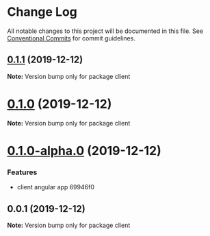 # Change Log

All notable changes to this project will be documented in this file.
See [Conventional Commits](https://conventionalcommits.org) for commit guidelines.

## [0.1.1](https://github.com/imsergiobernal/example-lerna/compare/v0.1.0...v0.1.1) (2019-12-12)

**Note:** Version bump only for package client





# [0.1.0](/compare/v0.1.0-alpha.1...v0.1.0) (2019-12-12)

**Note:** Version bump only for package client






# [0.1.0-alpha.0](/compare/v0.0.2-alpha.0...v0.1.0-alpha.0) (2019-12-12)


### Features

* client angular app 69946f0





## 0.0.1 (2019-12-12)

**Note:** Version bump only for package client
